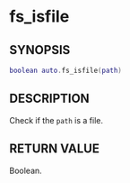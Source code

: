 # fs_isfile

## SYNOPSIS

```lua
boolean auto.fs_isfile(path)
```

## DESCRIPTION

Check if the `path` is a file.

## RETURN VALUE

Boolean.
